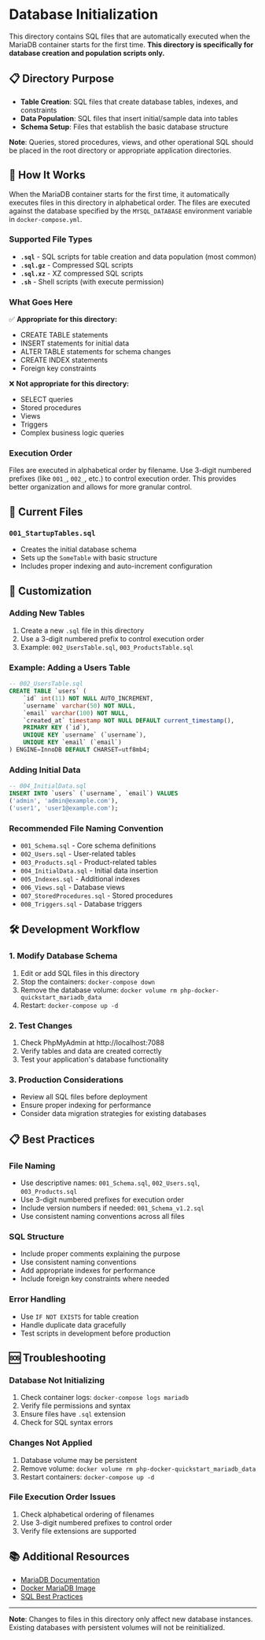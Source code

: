 # Database Initialization

This directory contains SQL files that are automatically executed when the MariaDB container starts for the first time. **This directory is specifically for database creation and population scripts only.** 

## 📋 Directory Purpose
- **Table Creation**: SQL files that create database tables, indexes, and constraints
- **Data Population**: SQL files that insert initial/sample data into tables
- **Schema Setup**: Files that establish the basic database structure

**Note**: Queries, stored procedures, views, and other operational SQL should be placed in the root directory or appropriate application directories.

## 🚀 How It Works

When the MariaDB container starts for the first time, it automatically executes files in this directory in alphabetical order. The files are executed against the database specified by the `MYSQL_DATABASE` environment variable in `docker-compose.yml`.

### Supported File Types
- **`.sql`** - SQL scripts for table creation and data population (most common)
- **`.sql.gz`** - Compressed SQL scripts
- **`.sql.xz`** - XZ compressed SQL scripts
- **`.sh`** - Shell scripts (with execute permission)

### What Goes Here
✅ **Appropriate for this directory:**
- CREATE TABLE statements
- INSERT statements for initial data
- ALTER TABLE statements for schema changes
- CREATE INDEX statements
- Foreign key constraints

❌ **Not appropriate for this directory:**
- SELECT queries
- Stored procedures
- Views
- Triggers
- Complex business logic queries

### Execution Order
Files are executed in alphabetical order by filename. Use 3-digit numbered prefixes (like `001_`, `002_`, etc.) to control execution order. This provides better organization and allows for more granular control.

## 📁 Current Files

### `001_StartupTables.sql`
- Creates the initial database schema
- Sets up the `SomeTable` with basic structure
- Includes proper indexing and auto-increment configuration

## 🔧 Customization

### Adding New Tables
1. Create a new `.sql` file in this directory
2. Use a 3-digit numbered prefix to control execution order
3. Example: `002_UsersTable.sql`, `003_ProductsTable.sql`

### Example: Adding a Users Table
```sql
-- 002_UsersTable.sql
CREATE TABLE `users` (
    `id` int(11) NOT NULL AUTO_INCREMENT,
    `username` varchar(50) NOT NULL,
    `email` varchar(100) NOT NULL,
    `created_at` timestamp NOT NULL DEFAULT current_timestamp(),
    PRIMARY KEY (`id`),
    UNIQUE KEY `username` (`username`),
    UNIQUE KEY `email` (`email`)
) ENGINE=InnoDB DEFAULT CHARSET=utf8mb4;
```

### Adding Initial Data
```sql
-- 004_InitialData.sql
INSERT INTO `users` (`username`, `email`) VALUES
('admin', 'admin@example.com'),
('user1', 'user1@example.com');
```

### Recommended File Naming Convention
- `001_Schema.sql` - Core schema definitions
- `002_Users.sql` - User-related tables
- `003_Products.sql` - Product-related tables
- `004_InitialData.sql` - Initial data insertion
- `005_Indexes.sql` - Additional indexes
- `006_Views.sql` - Database views
- `007_StoredProcedures.sql` - Stored procedures
- `008_Triggers.sql` - Database triggers

## 🛠️ Development Workflow

### 1. Modify Database Schema
1. Edit or add SQL files in this directory
2. Stop the containers: `docker-compose down`
3. Remove the database volume: `docker volume rm php-docker-quickstart_mariadb_data`
4. Restart: `docker-compose up -d`

### 2. Test Changes
1. Check PhpMyAdmin at http://localhost:7088
2. Verify tables and data are created correctly
3. Test your application's database functionality

### 3. Production Considerations
- Review all SQL files before deployment
- Ensure proper indexing for performance
- Consider data migration strategies for existing databases

## 📋 Best Practices

### File Naming
- Use descriptive names: `001_Schema.sql`, `002_Users.sql`, `003_Products.sql`
- Use 3-digit numbered prefixes for execution order
- Include version numbers if needed: `001_Schema_v1.2.sql`
- Use consistent naming conventions across all files

### SQL Structure
- Include proper comments explaining the purpose
- Use consistent naming conventions
- Add appropriate indexes for performance
- Include foreign key constraints where needed

### Error Handling
- Use `IF NOT EXISTS` for table creation
- Handle duplicate data gracefully
- Test scripts in development before production

## 🆘 Troubleshooting

### Database Not Initializing
1. Check container logs: `docker-compose logs mariadb`
2. Verify file permissions and syntax
3. Ensure files have `.sql` extension
4. Check for SQL syntax errors

### Changes Not Applied
1. Database volume may be persistent
2. Remove volume: `docker volume rm php-docker-quickstart_mariadb_data`
3. Restart containers: `docker-compose up -d`

### File Execution Order Issues
1. Check alphabetical ordering of filenames
2. Use 3-digit numbered prefixes to control order
3. Verify file extensions are supported

## 📚 Additional Resources

- [MariaDB Documentation](https://mariadb.com/kb/en/)
- [Docker MariaDB Image](https://hub.docker.com/_/mariadb)
- [SQL Best Practices](https://www.sqlstyle.guide/)

---

**Note**: Changes to files in this directory only affect new database instances. Existing databases with persistent volumes will not be reinitialized.